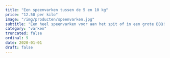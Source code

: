 ```yaml
---
title: "Een speenvarken tussen de 5 en 10 kg"
price: "12.50 per kilo"
image: "/img/producten/speenvarken.jpg"
subtitle: "Een heel speenvarken voor aan het spit of in een grote BBQ! Proef het malse en zachte vlees van Hollands Speenvarken! U denkt vast dat de prijs verkeerd staat aangegeven. Maar hoe lichter het speenvarken hoe hoger de prijs per kg!"
category: "varken"
truncated: false
ordinal: 9
date: 2020-01-01
draft: false
---
```

